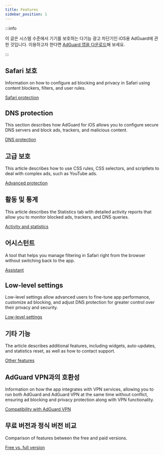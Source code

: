 ```yaml
---
title: Features
sidebar_position: 1
---
```


:::info

이 글은 시스템 수준에서 기기를 보호하는 다기능 광고 차단기인 iOS용 AdGuard에 관한 것입니다. 이용하고자 한다면 [AdGuard 앱을 다운로드](https://agrd.io/download-kb-adblock)해 보세요.

:::

## Safari 보호

Information on how to configure ad blocking and privacy in Safari using content blockers, filters, and user rules.

[Safari protection](/adguard-for-ios/features/safari-protection.md)

## DNS protection

This section describes how AdGuard for iOS allows you to configure secure DNS servers and block ads, trackers, and malicious content.

[DNS protection](/adguard-for-ios/features/dns-protection/)

## 고급 보호

This article describes how to use CSS rules, CSS selectors, and scriptlets to deal with complex ads, such as YouTube ads.

[Advanced protection](/adguard-for-ios/features/advanced-protection.md)

## 활동 및 통계

This article describes the Statistics tab with detailed activity reports that allow you to monitor blocked ads, trackers, and DNS queries.

[Activity and statistics](/adguard-for-ios/features/activity.md)

## 어시스턴트

A tool that helps you manage filtering in Safari right from the browser without switching back to the app.

[Assistant](/adguard-for-ios/features/assistant.md)

## Low-level settings

Low-level settings allow advanced users to fine-tune app performance, customize ad blocking, and adjust DNS protection for greater control over their privacy and security.

[Low-level settings](/adguard-for-ios/features/low-level-settings.md)

## 기타 기능

The article describes additional features, including widgets, auto-updates, and statistics reset, as well as how to contact support.

[Other features](/adguard-for-ios/features/other-features.md)

## AdGuard VPN과의 호환성

Information on how the app integrates with VPN services, allowing you to run both AdGuard and AdGuard VPN at the same time without conflict, ensuring ad blocking and privacy protection along with VPN functionality.

[Compatibility with AdGuard VPN](/adguard-for-ios/features/compatibility-with-adguard-vpn.md)

## 무료 버전과 정식 버전 비교

Comparison of features between the free and paid versions.

[Free vs. full version](/adguard-for-ios/features/free-vs-full.md)
